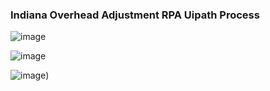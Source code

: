 ### Indiana Overhead Adjustment RPA Uipath Process ###

![image](https://github.com/user-attachments/assets/d7896ff4-aff4-4bbc-b7d5-19e3c4026ad8)

![image](https://github.com/user-attachments/assets/be76c909-e89b-4087-a1dc-9a1ccde5f891)

![image](https://github.com/user-attachments/assets/b08923ba-0990-4a13-9a77-a907251ded0c))
